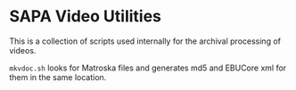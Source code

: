 # SAPA Video Utilities

This is a collection of scripts used internally for the archival processing of videos.

`mkvdoc.sh` looks for Matroska files and generates md5 and EBUCore xml for them in the same location.
